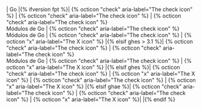 | Go |{% ifversion fpt %}| {% octicon "check" aria-label="The check icon" %} | {% octicon "check" aria-label="The check icon" %} | {% octicon "check" aria-label="The check icon" %}<br>Módulos de Go | {% octicon "check" aria-label="The check icon" %}<br> Módulos de Go | {% octicon "check" aria-label="The check icon" %} | {% octicon "x" aria-label="The X icon" %} |{% elsif ghes > 3.1 %}| {% octicon "check" aria-label="The check icon" %} | {% octicon "check" aria-label="The check icon" %}<br>Módulos de Go | {% octicon "check" aria-label="The check icon" %} | {% octicon "x" aria-label="The X icon" %} |{% elsif ghes %}| {% octicon "check" aria-label="The check icon" %} | {% octicon "x" aria-label="The X icon" %} | {% octicon "check" aria-label="The check icon" %} | {% octicon "x" aria-label="The X icon" %} |{% elsif ghae %}| {% octicon "check" aria-label="The check icon" %} | {% octicon "check" aria-label="The check icon" %} | {% octicon "x" aria-label="The X icon" %}| |{% endif %}
